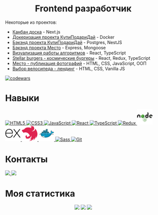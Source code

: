 <h1 align="center">Frontend разработчик</h1>
<p>Некоторые из проектов:
  <ul>
      <li><a href="https://github.com/ArturKaramov/kanban-board">Канбан доска</a> -  Next.js</li>
      <li><a href="https://github.com/ArturKaramov/web-plus-docker-and-compose">Докеризация проекта КупиПодариДай</a> - Docker</li>
      <li><a href="https://github.com/ArturKaramov/kupipodariday-backend">Бэкэнд проекта КупиПодариДай</a> - Postgres, NestJS</li>
      <li><a href="https://github.com/ArturKaramov/mesto-project-plus">Бэкэнд проекта Место</a> - Express, Mongoose</li>
      <li><a href="https://github.com/ArturKaramov/algososh">Визуализация работы алгоритмов</a> - React, TypeScript</li>
      <li><a href="https://github.com/ArturKaramov/react-burger">Stellar burgers - космические бургеры</a>
        - React, Redux, TypeScript
      </li>
      <li><a href="https://github.com/ArturKaramov/mesto-project">Место - публикация фотографий</a>
        - HTML, CSS, JavaScript, ООП
      </li>
      <li><a href="https://github.com/ArturKaramov/choose-a-bike">Выбор велосипеда - лендинг</a> - HTML, CSS, Vanilla JS
      </li>
    </ul>
</p>

[![codewars](https://www.codewars.com/users/ArturKaramov/badges/large)](https://www.codewars.com/users/ArturKaramov)

# Навыки

<p align="left">
  <a href="https://developer.mozilla.org/en-US/docs/Glossary/HTML5" target="_blank" rel="noreferrer">
    <img src="https://cdn.jsdelivr.net/gh/devicons/devicon/icons/html5/html5-original.svg" width="50" height="50" alt="HTML5" />
  </a>
  <a href="https://www.w3.org/TR/CSS/#css" target="_blank" rel="noreferrer">
    <img src="https://cdn.jsdelivr.net/gh/devicons/devicon/icons/css3/css3-original.svg" width="50" height="50" alt="CSS3" />
  </a>
  <a href="https://developer.mozilla.org/en-US/docs/Web/JavaScript" target="_blank" rel="noreferrer">
    <img src="https://cdn.jsdelivr.net/gh/devicons/devicon/icons/javascript/javascript-original.svg" width="50" height="50" alt="JavaScript" />
  </a>
  <a href="https://reactjs.org/" target="_blank" rel="noreferrer">
    <img src="https://cdn.jsdelivr.net/gh/devicons/devicon/icons/react/react-original.svg" width="50" height="50" alt="React" />
  </a>
  <a href="https://www.typescriptlang.org/" target="_blank" rel="noreferrer">
    <img src="https://cdn.jsdelivr.net/gh/devicons/devicon/icons/typescript/typescript-original.svg" width="50" height="50" alt="TypeScript" />
  </a>
  <a href="https://redux.js.org/" target="_blank" rel="noreferrer">
    <img src="https://cdn.jsdelivr.net/gh/devicons/devicon/icons/redux/redux-original.svg" width="50" height="50" alt="Redux" />
  </a>
  <a href="https://nodejs.org/" target="_blank" rel="noreferrer">
    <img src="https://github.com/devicons/devicon/blob/master/icons/nodejs/nodejs-original-wordmark.svg" width="50" height="50" alt="NodeJS" />
  </a>
  <a href="https://expressjs.com/" target="_blank" rel="noreferrer">
    <img src="https://github.com/devicons/devicon/blob/master/icons/express/express-original.svg" width="50" height="50" alt="Express" />
  </a>
 <a href="https://nestjs.com/" target="_blank" rel="noreferrer">
    <img src="https://github.com/devicons/devicon/blob/master/icons/nestjs/nestjs-original.svg" width="50" height="50" alt="NestJS" />
  </a>
 <a href="https://www.docker.com/" target="_blank" rel="noreferrer">
    <img src="https://github.com/devicons/devicon/blob/master/icons/docker/docker-original.svg" width="50" height="50" alt="Docker" />
  </a>
  <a href="https://sass-lang.com/" target="_blank" rel="noreferrer">
    <img src="https://cdn.jsdelivr.net/gh/devicons/devicon/icons/sass/sass-original.svg" width="50" height="50" alt="Sass" />
  </a>
  <a href="https://git-scm.com/" target="_blank" rel="noreferrer">
    <img src="https://cdn.jsdelivr.net/gh/devicons/devicon/icons/git/git-original.svg" width="50" height="50" alt="Git" />
  </a>
</p>

# Контакты

<a href="https://t.me/Karamyslo">
  <img src="https://img.shields.io/badge/Telegram-2CA5E0?style=for-the-badge&logo=telegram&logoColor=white" height="30">
</a>
<a href="mailto:karamov.13@gmail.com">
  <img src="https://img.shields.io/badge/Mail-red?logo=gmail&logoColor=white&style=for-the-badge" height="30">
</a>

# Моя статистика

<div align="center">
  <img src="http://github-profile-summary-cards.vercel.app/api/cards/profile-details?username=ArturKaramov&theme=react" />
  <img src="http://github-profile-summary-cards.vercel.app/api/cards/repos-per-language?username=ArturKaramov&theme=react" />
  <img src="http://github-profile-summary-cards.vercel.app/api/cards/stats?username=ArturKaramov&theme=react" />
</div>
